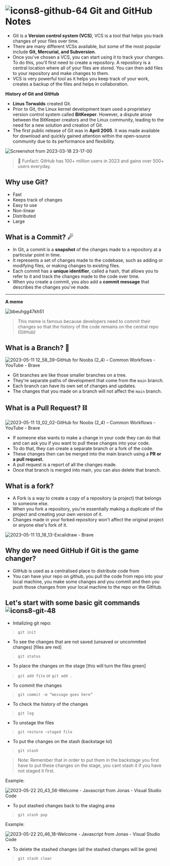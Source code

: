  # ![icons8-github-64](https://github.com/shubhsharma19/web-development-notes/assets/69891912/c582b458-d102-4373-8b3e-426f6bff613d) Git and GitHub Notes


- Git is a **Version control system (VCS)**, VCS is a tool that helps you track changes of your files over time.
- There are many different VCSs available, but some of the most popular include **Git, Mercurial, and Subversion**.
- Once you've chosen a VCS, you can start using it to track your changes. To do this, you'll first need to create a repository. A repository is a central location where all of your files are stored. You can then add files to your repository and make changes to them.
- VCS is very powerful tool as it helps you keep track of your work, creates a backup of the files and helps in collaboration.

**History of Git and GitHub**
- **Linus Torwalds** created Git.
- Prior to Git, the Linux kernel development team used a proprietary version control system called **BitKeeper**. However, a dispute arose between the BitKeeper creators and the Linux community, leading to the need for a new solution and creation of Git.
- The first public release of Git was in **April 2005**. It was made available for download and quickly gained attention within the open-source community due to its performance and flexibility.


![Screenshot from 2023-03-18 23-17-00](https://github.com/shubhsharma19/web-development-notes/assets/69891912/59b9a615-5caa-4d24-b0db-78705342ab96)

> 🎈 Funfact: GitHub has 100+ million users in 2023 and gains over 500+ users everyday.

## Why use Git? 

- Fast
- Keeps track of changes
- Easy to use
- Non-linear
- Distributed
- Large

## What is a Commit? ☄

- In Git, a commit is a **snapshot** of the changes made to a repository at a particular point in time.
- It represents a set of changes made to the codebase, such as adding or modifying files, or making changes to existing files.
- Each commit has a **unique identifier**, called a hash, that allows you to refer to it and track the changes made to the code over time.
- When you create a commit, you also add a **commit message** that describes the changes you've made.

---

**A meme**

![bbeuhgg47kh51](https://github.com/shubhsharma19/web-development-notes/assets/69891912/5d96fb6b-881e-4c52-8711-dc0740020a6f)

> This meme is famous because developers need to commit their changes so that the history of the code remains on the central repo (GitHub)


## What is a Branch? 🌿

![2023-05-11 12_58_39-GitHub for Noobs (2_4) – Common Workflows - YouTube - Brave](https://github.com/shubhsharma19/web-development-notes/assets/69891912/706f95dc-7d38-4f87-9f03-7f790e4c32d4)

- Git branches are like those smaller branches on a tree.
- They're separate paths of development that come from the `main` branch.
- Each branch can have its own set of changes and updates.
- The changes that you made on a branch will not affect the `main` branch.

## What is a Pull Request? ⛓

![2023-05-11 13_02_02-GitHub for Noobs (2_4) – Common Workflows - YouTube - Brave](https://github.com/shubhsharma19/web-development-notes/assets/69891912/05db3fe2-d27c-4e09-b164-9565737a6dce)

- If someone else wants to make a change in your code they can do that and can ask you if you want to pull these changes into your code.
- To do that, they can create a separate branch or a fork of the code.
- These changes then can be merged into the main branch using a **PR or a pull request.**
- A pull request is a report of all the changes made.
- Once that branch is merged into main, you can also delete that branch.

## What is a fork?

- A Fork is a way to create a copy of a repository (a project) that belongs to someone else. 
- When you fork a repository, you're essentially making a duplicate of the project and creating your own version of it.
- Changes made in your forked repository won't affect the original project or anyone else's fork of it.

![2023-05-11 13_18_13-Excalidraw - Brave](https://github.com/shubhsharma19/web-development-notes/assets/69891912/038dcc12-87ee-4a48-922f-edc56241c4a4)

## Why do we need GitHub if Git is the game changer?

- GitHub is used as a centralised place to distribute code from 
- You can have your repo on github, you pull the code from repo into your local machine, you make some changes and you commit and then you push those changes from your local machine to the repo on the GitHub.

## Let's start with some basic git commands ![icons8-git-48](https://github.com/shubhsharma19/web-development-notes/assets/69891912/a5acf77b-efcc-41c0-a947-bf4bc8e67c78)

- Intializing git repo: 
> `git init` 
- To see the changes that are not saved (unsaved or uncommited changes) [files are red]
> `git status`
- To place the changes on the stage [this will turn the files green]
> `git add file` or `git add .`
- To commit  the changes 
> `git commit -m “message goes here”`
- To check the history of the changes
> `git log`
- To unstage the files
> `git restore —staged file`
- To put the changes on the stash (backstage lol)
> `git stash`
 
> Note: Remember that in order to put them in the backstage you first have to put these changes on the stage, you cant stash it if you have not staged it first.

Example: 

![2023-05-22 20_43_56-Welcome - Javascript from Jonas - Visual Studio Code](https://github.com/shubhsharma19/web-development-notes/assets/69891912/070f2aa6-b9ed-4ae9-a6d1-dce4c149ba49)

- To put stashed changes back to the staging area
> `git stash pop`

Example: 

![2023-05-22 20_46_18-Welcome - Javascript from Jonas - Visual Studio Code](https://github.com/shubhsharma19/web-development-notes/assets/69891912/2f3905e4-3f57-46e2-84b3-0e7984d3213b)

- To delete the stashed changes (all the stashed changes will be gone)
> `git stash clear`
